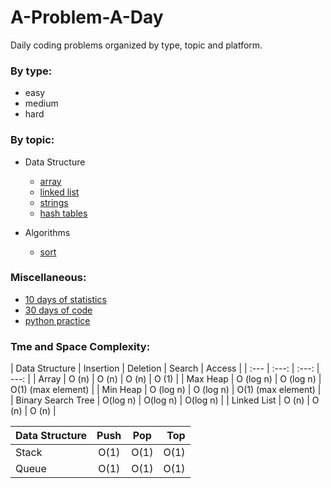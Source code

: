 # A-Problem-A-Day

Daily coding problems organized by type, topic and platform.

### By type:
- easy
- medium
- hard

### By topic:
- Data Structure
  - [array](https://github.com/pradeepsinngh/A-Problem-A-Day/tree/master/by-data-structure/arrays)
  - [linked list](https://github.com/pradeepsinngh/A-Problem-A-Day/tree/master/by-data-structure/linked-list)
  - [strings](https://github.com/pradeepsinngh/A-Problem-A-Day/tree/master/by-data-structure/strings)
  - [hash tables](https://github.com/pradeepsinngh/A-Problem-A-Day/tree/master/by-data-structure/hash-tables)
  
- Algorithms
  - [sort](https://github.com/pradeepsinngh/A-Problem-A-Day/tree/master/by-algorithms/sort)

### Miscellaneous:
- [10 days of statistics](https://github.com/pradeepsinngh/A-Problem-A-Day/tree/master/10-days-of-statistics)
- [30 days of code](https://github.com/pradeepsinngh/A-Problem-A-Day/tree/master/30-days-of-code)
- [python practice](https://github.com/pradeepsinngh/A-Problem-A-Day/tree/master/python-practice)

### Tme and Space Complexity:
| Data Structure |     Insertion  | Deletion      | Search    |  Access |
| :---           |     :---:      |    :---:      |      ---: |
| Array          |   O (n)        | O (n)         |  O (n)    | O (1)   |
| Max Heap       | O (log n)      | O (log n)     |   O(1) (max element)   |
| Min Heap       | O (log n)      | O (log n)     |   O(1) (max element)   |
| Binary Search Tree    | O(log n)       |  O(log n)   |   O(log n)        |
| Linked List           | O (n)       | O (n)     |      O (n)     |

| Data Structure |     Push       | Pop           | Top       |
| :---           |     :---:      |    :---:      |      ---: |
| Stack          | O(1)           | O(1)          |     O(1)  |
| Queue          | O(1)           | O(1)          |   O(1)    |
